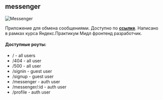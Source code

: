 ## messenger

![Messenger](https://i.ibb.co/dgQSTcQ/messenger-gallery.png)

Приложение для обмена сообщениями. Доступно по **[ссылке](https://mf-messenger.herokuapp.com/)**. Написано в рамках курса Яндекс.Практикум Мидл фронтенд разработчик.

#### Доступные роуты:

- / - all users
- /404 - all user
- /500 - all user
- /signin - guest user
- /signup - guest user
- /messenger - auth user
- /messenger/:id - auth user
- /profile - auth user

